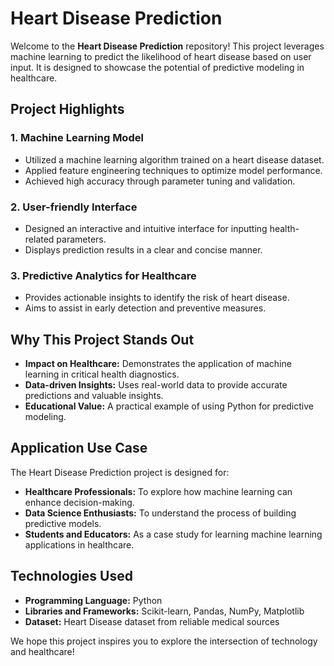# Heart Disease Prediction

Welcome to the **Heart Disease Prediction** repository! This project leverages machine learning to predict the likelihood of heart disease based on user input. It is designed to showcase the potential of predictive modeling in healthcare.

## Project Highlights

### 1. **Machine Learning Model**
- Utilized a machine learning algorithm trained on a heart disease dataset.
- Applied feature engineering techniques to optimize model performance.
- Achieved high accuracy through parameter tuning and validation.

### 2. **User-friendly Interface**
- Designed an interactive and intuitive interface for inputting health-related parameters.
- Displays prediction results in a clear and concise manner.

### 3. **Predictive Analytics for Healthcare**
- Provides actionable insights to identify the risk of heart disease.
- Aims to assist in early detection and preventive measures.

## Why This Project Stands Out
- **Impact on Healthcare:** Demonstrates the application of machine learning in critical health diagnostics.
- **Data-driven Insights:** Uses real-world data to provide accurate predictions and valuable insights.
- **Educational Value:** A practical example of using Python for predictive modeling.

## Application Use Case
The Heart Disease Prediction project is designed for:
- **Healthcare Professionals:** To explore how machine learning can enhance decision-making.
- **Data Science Enthusiasts:** To understand the process of building predictive models.
- **Students and Educators:** As a case study for learning machine learning applications in healthcare.

## Technologies Used
- **Programming Language:** Python
- **Libraries and Frameworks:** Scikit-learn, Pandas, NumPy, Matplotlib
- **Dataset:** Heart Disease dataset from reliable medical sources

We hope this project inspires you to explore the intersection of technology and healthcare!

